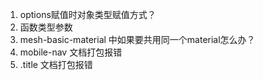 
1. options赋值时对象类型赋值方式？
2. 函数类型参数
3. mesh-basic-material 中如果要共用同一个material怎么办？
4. mobile-nav  文档打包报错
5. .title 文档打包报错
